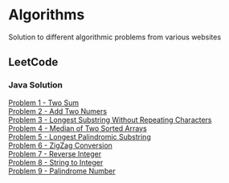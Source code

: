 # Algorithms
Solution to different algorithmic problems from various websites

## LeetCode

### Java Solution
[Problem 1 - Two Sum](https://github.com/yashtanna93/Algorithms/blob/master/java/src/leetcode/problem1/Problem1TwoSum.java)
</br>
[Problem 2 - Add Two Numers](https://github.com/yashtanna93/Algorithms/blob/master/java/src/leetcode/problem2/Problem2AddTwoNumbers.java)
</br>
[Problem 3 - Longest Substring Without Repeating Characters](https://github.com/yashtanna93/Algorithms/blob/master/java/src/leetcode/problem3/Problem3LengthOfLongestSubstring.java)
</br>
[Problem 4 - Median of Two Sorted Arrays](https://github.com/yashtanna93/Algorithms/blob/master/java/src/leetcode/problems/Problem4MedianOfTwoSortedArrays.java)
</br>
[Problem 5 - Longest Palindromic Substring](https://github.com/yashtanna93/Algorithms/blob/master/java/src/leetcode/problems/Problem5LongestPalindromicSubstring.java)
</br>
[Problem 6 - ZigZag Conversion](https://github.com/yashtanna93/Algorithms/blob/master/java/src/leetcode/problems/Problem6ZigZagConversion.java)
</br>
[Problem 7 - Reverse Integer](https://github.com/yashtanna93/Algorithms/blob/master/java/src/leetcode/problems/Problem7ReverseInteger.java)
</br>
[Problem 8 - String to Integer](https://github.com/yashtanna93/Algorithms/blob/master/java/src/leetcode/problems/Problem8StringToInteger.java)
</br>
[Problem 9 - Palindrome Number](https://github.com/yashtanna93/Algorithms/blob/master/java/src/leetcode/problems/Problem9PalindromeNumber.java)

